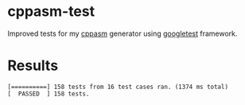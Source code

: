 # cppasm-test
Improved tests for my [cppasm](https://github.com/aelfimow/cppasm)
generator using [googletest](https://github.com/google/googletest) framework.

# Results
```
[==========] 158 tests from 16 test cases ran. (1374 ms total)
[  PASSED  ] 158 tests.
```
